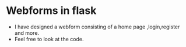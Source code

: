 # Webforms in flask 

- I have designed a webform consisting of a home page ,login,register and more.
- Feel free to look at the code.